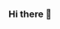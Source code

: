 ### Hi there 👋

<!--
**IgorTargino/IgorTargino** is a ✨ _special_ ✨ repository because its `README.md` (this file) appears on your GitHub profile.

![Igor Targino](https://github-readme-stats.vercel.app/api?username=anuraghazra&show_icons=true&theme=radical)

Here are some ideas to get you started:

- 🔭 I’m currently working on ...
- 🌱 I’m currently learning ...
- 👯 I’m looking to collaborate on ...
- 🤔 I’m looking for help with ...
- 💬 Ask me about ...
- 📫 How to reach me: ...
- 😄 Pronouns: ...
- ⚡ Fun fact: ...
-->


